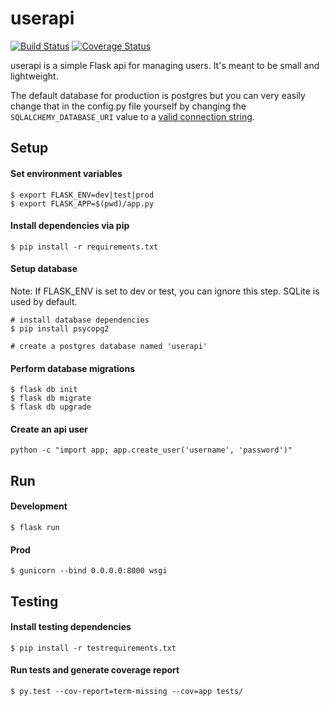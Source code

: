 # userapi

[![Build Status](https://travis-ci.org/bradleygolden/userapi.svg?branch=master)](https://travis-ci.org/bradleygolden/userapi)
[![Coverage Status](https://coveralls.io/repos/github/bradleygolden/userapi/badge.svg?branch=master)](https://coveralls.io/github/bradleygolden/userapi?branch=master)

userapi is a simple Flask api for managing users. It's meant to be small and lightweight.

The default database for production is postgres but you can very easily change that in the config.py file yourself by changing the ```SQLALCHEMY_DATABASE_URI``` value to a [valid connection string](http://docs.sqlalchemy.org/en/latest/core/engines.html).

## Setup

#### Set environment variables
```
$ export FLASK_ENV=dev|test|prod
$ export FLASK_APP=$(pwd)/app.py
```

#### Install dependencies via pip
```
$ pip install -r requirements.txt
```

#### Setup database
Note: If FLASK_ENV is set to dev or test, you can ignore this step. SQLite is used by default.
```
# install database dependencies
$ pip install psycopg2

# create a postgres database named 'userapi'
```

#### Perform database migrations
```
$ flask db init
$ flask db migrate
$ flask db upgrade
```

#### Create an api user
```
python -c "import app; app.create_user('username', 'password')"
```

## Run

#### Development
```
$ flask run
```

#### Prod
```
$ gunicorn --bind 0.0.0.0:8000 wsgi
```

## Testing

#### Install testing dependencies
```
$ pip install -r testrequirements.txt
```

#### Run tests and generate coverage report
```
$ py.test --cov-report=term-missing --cov=app tests/
```
